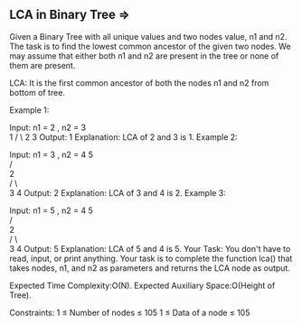 LCA in Binary Tree  =>
------------------


Given a Binary Tree with all unique values and two nodes value, n1 and n2. The task is to find the lowest common ancestor of the given two nodes. We may assume that either both n1 and n2 are present in the tree or none of them are present.

LCA: It is the first common ancestor of both the nodes n1 and n2 from bottom of tree.

Example 1:

Input:
n1 = 2 , n2 = 3  
       1 
      / \ 
     2   3
Output: 1
Explanation:
LCA of 2 and 3 is 1.
Example 2:

Input:
n1 = 3 , n2 = 4
           5    
          /    
         2  
        / \  
       3   4
Output: 2
Explanation:
LCA of 3 and 4 is 2. 
Example 3:

Input:
n1 = 5 , n2 = 4
           5    
          /    
         2  
        / \  
       3   4
Output: 5
Explanation:
LCA of 5 and 4 is 5. 
Your Task:
You don't have to read, input, or print anything. Your task is to complete the function lca() that takes nodes, n1, and n2 as parameters and returns the LCA node as output. 

Expected Time Complexity:O(N).
Expected Auxiliary Space:O(Height of Tree).

Constraints:
1 ≤ Number of nodes ≤ 105
1 ≤ Data of a node ≤ 105
